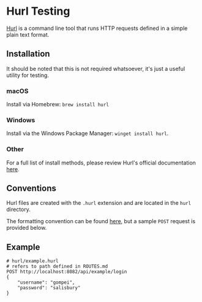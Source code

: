 # Hurl Testing
[Hurl](https://hurl.dev/) is a command line tool that runs HTTP requests defined in a simple plain text format.

## Installation
It should be noted that this is not required whatsoever, it's just a useful utility for testing.

### macOS
Install via Homebrew: `brew install hurl`

### Windows
Install via the Windows Package Manager: `winget install hurl`.

### Other
For a full list of install methods, please review Hurl's official documentation [here](https://hurl.dev/docs/installation.html).

## Conventions
Hurl files are created with the `.hurl` extension and are located in the `hurl` directory.

The formatting convention can be found [here](https://hurl.dev/docs/hurl-file.html), but a sample `POST` request is provided below.

## Example
```Hurl
# hurl/example.hurl
# refers to path defined in ROUTES.md
POST http://localhost:8082/api/example/login
{
    "username": "gompei",
    "password": "salisbury"
}
```